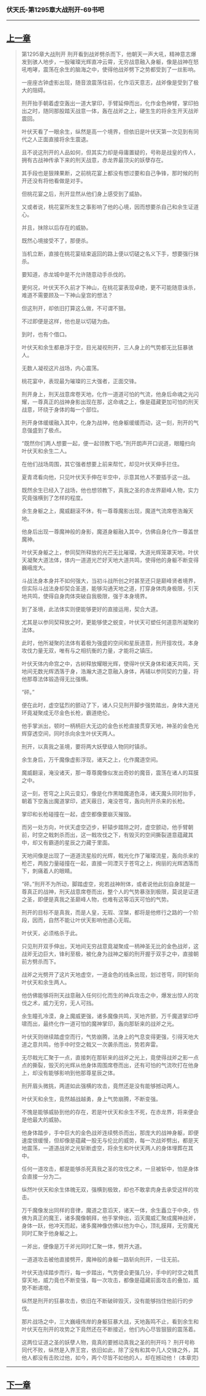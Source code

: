 ### 伏天氏-第1295章大战刑开-69书吧

--------
[上一章](./47da116f16591c209b67af5d592feb40.md)
--------


>
>
>
>第1295章大战刑开
>刑开看到战斧劈杀而下，他朝天一声大吼，精神意志爆发到骇人地步，一股璀璨光辉直冲云霄，无穷战意融入身躯，像是战神在怒吼咆哮，震荡在余生的脑海之中，使得他战斧劈下之势都受到了一丝影响。
>
>一座座古钟虚影出现，随音浪震荡往前，化作滔天意志，战斧像是受到了极大的阻碍。
>
>刑开抬手朝着虚空轰出一道大掌印，手臂延伸而出，化作金色神臂，掌印拍出之时，随同那股踏天战意一体，轰在战斧之上，硬生生的将余生开天战斧震回。
>
>叶伏天看了一眼余生，纵然是高一个境界，但依旧是叶伏天第一次见到有同代之人正面直接将余生震退。
>
>且不说这刑开的人品如何，但其实力却是毋庸置疑的，号称是战皇的传人，拥有古战神传承下来的刑天战意，赤龙界最顶尖的妖孽存在。
>
>其手段也是狠辣果断，之前桃花宴上都没有想过要和自己争锋，那时候的刑开还没有将他看做是对手。
>
>但桃花宴之后，刑开显然从他们身上感受到了威胁。
>
>又或者说，桃花宴所发生之事影响了他的心境，因而想要杀自己和余生证道心。
>
>并且，抹除以后存在的威胁。
>
>既然心境接受不了，那便杀。
>
>当机立断，直接在桃花宴结束返回的路上便以切磋之名义下手，想要强行抹杀。
>
>要知道，赤龙城中是不允许随意动手杀伐的。
>
>更何况，叶伏天不久前才下神山，在桃花宴表现卓绝，更不可能随意诛杀，难道不需要顾及一下神山皇宫的想法？
>
>但这刑开，却依旧打算这么做，不可谓不狠。
>
>不过即便是这样，他也是以切磋为由。
>
>到时，也有个借口。
>
>叶伏天和余生都悬浮于空，目光凝视刑开，三人身上的气势都无比狂暴骇人。
>
>无数人凝视这片战场，内心震荡。
>
>桃花宴中，表现最为璀璨的三大强者，正面交锋。
>
>刑开身上，刑天战意席卷天地，化作一道道可怕的气流，他身后命魂之光闪耀，一尊真正的战神身影出现在那，这命魂之上，像是蕴藏更加可怕的刑天战意，环绕于身体的每一个部位。
>
>刑开身体缓缓融入其中，化身为战神，他身躯缓缓而动，这一刻，刑开的气息强盛到了极点。
>
>“既然你们两人想要一起，便一起领教下吧。”刑开朗声开口说道，眼瞳扫向叶伏天和余生二人。
>
>在他们战场周围，其它强者想要上前来帮忙，却见叶伏天伸手拦住。
>
>夏青鸢看向他，只见叶伏天手伸在半空中，示意其他人不要插手这一战。
>
>既然余生已经入了战场，他也想领教下，真我之圣的赤龙界巅峰人物，实力究竟强横到了怎样的程度。
>
>余生身躯之上，魔威翻滚不休，有一尊尊魔影出现，魔道气流席卷浩瀚天地。
>
>他身后出现一尊魔神般的身影，魔道身躯融入其中，仿佛自身化作一尊盖世魔神。
>
>叶伏天身躯之上，参同契所释放的光芒无比璀璨，大道光辉笼罩天地，叶伏天凝聚大道法体，体内一道道光芒好天地大道共鸣，使得他的身躯不断变得巍峨庞大。
>
>斗战法身本身并不如何强大，当初斗战所创之时甚至还只是巅峰贤者境界，但实际斗战法身却契合圣道，能够沟通天地之道，打穿身体肉身极限，引天地共鸣，使得自身肉体突破自我极限，强于本身境界。
>
>到了圣境，此法体实则便能够更好的直接运用，契合大道。
>
>尤其是以参同契释放之时，更能够使之蜕变，叶伏天可塑任何道意所凝聚的法体。
>
>此时，他所凝聚的法体有着极为强盛的空间和星辰道意，刑开擅攻伐，本身攻伐力量无双，唯有与之相抗衡的力量，才能将之镇压。
>
>叶伏天体内命宫之中，古树释放耀眼光辉，使得叶伏天身体和诸天共鸣，天地间无数光辉洒落于身，浩瀚大道之意融入身体，再辅以参同契的力量，将他那尊法体锻造得无比强横。
>
>“砰。”
>
>便在此时，虚空猛烈的颤动了下，诸人只见刑开脚步强势踏出，身体大道光环竟凝聚成无尽金色长枪，霸道绝伦。
>
>他手掌派出，顿时一柄柄巨大无边的金色长枪直接贯穿天地，神圣的金色光辉穿透空间，同时杀向余生叶伏天两人。
>
>刑开，以真我之圣境，要将两大妖孽级人物同时镇杀。
>
>余生身后，万千魔像虚影浮现，诸天之上，化作魔道空间。
>
>魔威翻滚，淹没诸天，那一尊尊魔像似发出奇妙的魔音，震荡在诸人的耳膜之中。
>
>这一刻，苍穹之上风云变幻，像是化作黑暗魔道色泽，诸天魔头同时抬手，朝着下空轰出魔道掌印，遮天蔽日，淹没苍穹，轰向刑开杀来的长枪。
>
>掌印和长枪碰撞在一起，虚空都像要崩灭摧毁。
>
>而另一处方向，叶伏天虚空迈步，轩辕步踏除之时，虚空颤动，他手臂朝前，时空之戟刺杀而出，这一戟攻伐之下，有毁灭的空间撕裂道意蕴藏其中，却又有霸道的星辰之力藏于里面。
>
>天地间像是出现了一道道流星般的光辉，戟光化作了璀璨流星，轰向杀来的枪芒，两股力量碰撞在一起，直接一同湮灭于苍穹之上，绚丽的光辉洒落而下，刺痛着人的眼睛。
>
>“砰。”刑开不为所动，脚踏虚空，宛若战神附体，或者说他此刻自身就是一尊真正的战神，刑天战意席卷而出，整个人的气势暴涨到极限，莫说是证道之圣，即便是真我之圣巅峰人物，也难有这等滔天可怕的气势。
>
>刑开的目标不是真我，而是人皇，无瑕、涅槃，都将是他修行之路的一个阶段，因而，自然不能让叶伏天影响他道心无瑕。
>
>叶伏天，必须格杀于此。
>
>只见刑开双手伸出，天地间无穷战意竟凝聚成一柄神圣无比的金色战斧，这战斧无边巨大，锋利至极，被化身为战神之躯的刑开握于双手之中，直接朝前方劈杀而下。
>
>战斧之光劈开了这片天地虚空，一道金色的线条出现，划过苍穹，同时斩向叶伏天和余生两人。
>
>他仿佛能够将刑天战意融入任何衍化而生的神兵攻击之中，爆发出惊人的攻伐之术，威力无穷，无人可挡。
>
>余生瞳孔冷漠，身上魔威更强，诸多魔像共鸣，天地齐颤，万千魔道掌印呼啸而出，最终化作一道可怕的魔神掌印，轰向那斩来的战斧之光。
>
>叶伏天则继续踏虚空而行，气势崩腾，法身上的气息变得更强，引得天地大道之意共鸣，他手中时空之戟又一次袭杀而出，势若奔雷。
>
>无尽戟光汇聚于一点，直接刺在那斩来的战斧之光上，竟使得战斧之影一点点的撕裂，毁灭的光辉从他身体周围席卷而出，还有可怕的气流吹打在他身上，却没有能够影响到他那尊星辰之体。
>
>刑开眉头微挑，两道如此强横的攻击，竟然还是没有能够撼动两人。
>
>叶伏天和余生，竟然越战越勇，身上气势崩腾，不断变强。
>
>不愧是能够威胁到他的存在，若是叶伏天和余生不死，在赤龙界，将来便会是他最大的威胁。
>
>他身体踏步，手中巨大的金色战斧连续劈杀而出，那庞大的战神身躯，即便速度很缓慢，但却像是蕴藏一股无与伦比的威势，每一次战斧劈出，都是天地震荡，一道道战斧之光斩断虚空，将余生和叶伏天两人的身体埋葬在其中。
>
>任何一道攻击，都是能够杀死真我之圣的攻伐之术，一旦被斩中，怕是身体会直接一分为二。
>
>纵然叶伏天和余生体魄无双，强横到极致，却也不敢拿肉身去承受这样的攻击。
>
>万千魔像发出同样的音律，魔道之意滔天，诸天一体，余生矗立于中央，仿佛为真正的魔王，诸多魔像朝拜，他手掌伸出，滔天魔威汇聚成魔神战斧，身体一跃，他冲天而起，诸多魔神像仿佛以他为中心，顶礼膜拜，无穷魔光同时汇聚于他身躯之上。
>
>一斧出，便像是万千斧光同时汇聚一体，劈开大道。
>
>一道道攻击被他直接劈开，魔神般的身躯一路斩向刑开，一往无前。
>
>叶伏天连续踏步而行，每一步踏出，气势便会更强几分，手中的时空之戟贯穿天地，威力竟也不断变强，每一次攻击，都像是蕴藏前面攻击的叠加，威势不断递增。
>
>纵然是刑开的狂暴攻击，依旧在不断破碎毁灭，没有能够挡住他前行的步伐。
>
>那片战场之中，三大巍峨伟岸的身躯狂暴大战，天地轰鸣不止，看到余生和叶伏天在刑开的攻势之下竟然还在不断接近，他们内心尽皆狠狠的震荡着。
>
>这两位证道之圣的妖孽人物，竟真的要撼动真我之圣的刑开吗？
>刑开号称同代不败，纵然是入界王宫，依旧如此，除了没有和其中几人交锋之外，其他人都没有击败过他，如今，两个尽皆不如他的人，却在撼动他！
>(本章完)
>
>

--------
[下一章](./57f41438f5f1022e891bbcb1b21c0c59.md)
--------
